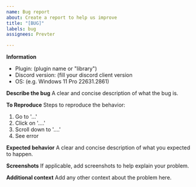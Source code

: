 ```yaml
---
name: Bug report
about: Create a report to help us improve
title: "[BUG]"
labels: bug
assignees: Prevter

---
```


**Information**
- Plugin: (plugin name or "library")
- Discord version: (fill your discord client version
- OS: (e.g. Windows 11 Pro 22631.2861)

**Describe the bug**
A clear and concise description of what the bug is.

**To Reproduce**
Steps to reproduce the behavior:
1. Go to '...'
2. Click on '....'
3. Scroll down to '....'
4. See error

**Expected behavior**
A clear and concise description of what you expected to happen.

**Screenshots**
If applicable, add screenshots to help explain your problem.

**Additional context**
Add any other context about the problem here.

